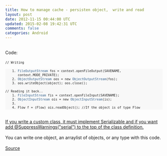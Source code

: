 ```yaml
---
title: How to manage cache - persisten object,  write and read
layout: post
date: 2012-11-15 00:44:00 UTC
updated: 2015-02-08 19:42:31 UTC
comments: false
categories: Android
---
```

<br />Code:<br /><br /><span style="background-color: #f8f8f8; color: #222222; font-family: monospace; font-size: 10px; line-height: 13px;">// Writing</span><br /><ol style="background-color: #f8f8f8; color: #222222; font-family: monospace; font-size: 10px; line-height: 12px; list-style-position: outside; margin: 0px; padding: 0px 0px 0px 4em;"><li class="li1" style="line-height: 1.3; margin: 0px; padding: 0px;"><div class="de1"><a href="http://www.google.com/search?hl=en&amp;q=allinurl%3Afileoutputstream+java.sun.com&amp;btnI=I%27m%20Feeling%20Lucky" style="color: #34618d; text-decoration: initial;">FileOutputStream</a>&nbsp;fos&nbsp;<span class="sy0">=</span>&nbsp;context.<span class="me1">openFileOutput</span><span class="br0">(</span>SAVENAME, context.<span class="me1">MODE_PRIVATE</span><span class="br0">)</span><span class="sy0">;</span></div></li><li class="li1" style="line-height: 1.3; margin: 0px; padding: 0px;"><div class="de1"><a href="http://www.google.com/search?hl=en&amp;q=allinurl%3Aobjectoutputstream+java.sun.com&amp;btnI=I%27m%20Feeling%20Lucky" style="color: #34618d; text-decoration: initial;">ObjectOutputStream</a>&nbsp;oos&nbsp;<span class="sy0">=</span>&nbsp;<span class="kw1">new</span>&nbsp;<a href="http://www.google.com/search?hl=en&amp;q=allinurl%3Aobjectoutputstream+java.sun.com&amp;btnI=I%27m%20Feeling%20Lucky" style="color: #34618d; text-decoration: initial;">ObjectOutputStream</a><span class="br0">(</span>fos<span class="br0">)</span><span class="sy0">;</span></div></li><li class="li1" style="line-height: 1.3; margin: 0px; padding: 0px;"><div class="de1">oos.<span class="me1">writeObject</span><span class="br0">(</span><span class="kw1">object</span><span class="br0">)</span><span class="sy0">;</span>&nbsp;oos.<span class="me1">close</span><span class="br0">(</span><span class="br0">)</span><span class="sy0">;</span></div></li></ol><div class="de1" style="background-color: #f8f8f8; color: #222222; font-family: monospace; font-size: 10px; line-height: 1.3;"><span class="co1"><br /></span></div><div class="de1" style="background-color: #f8f8f8; color: #222222; font-family: monospace; font-size: 10px; line-height: 1.3;"><span class="co1">// Reading it back..</span></div><ol style="background-color: #f8f8f8; color: #222222; font-family: monospace; font-size: 10px; line-height: 12px; list-style-position: outside; margin: 0px; padding: 0px 0px 0px 4em;"><li class="li2" style="line-height: 1.3; margin: 0px; padding: 0px;"><div class="de2"><a href="http://www.google.com/search?hl=en&amp;q=allinurl%3Afileinputstream+java.sun.com&amp;btnI=I%27m%20Feeling%20Lucky" style="color: #34618d; text-decoration: initial;">FileInputStream</a>&nbsp;fis&nbsp;<span class="sy0">=</span>&nbsp;context.<span class="me1">openFileInput</span><span class="br0">(</span>SAVENAME<span class="br0">)</span><span class="sy0">;</span></div></li><li class="li1" style="line-height: 1.3; margin: 0px; padding: 0px;"><div class="de1"><a href="http://www.google.com/search?hl=en&amp;q=allinurl%3Aobjectinputstream+java.sun.com&amp;btnI=I%27m%20Feeling%20Lucky" style="color: #34618d; text-decoration: initial;">ObjectInputStream</a>&nbsp;ois&nbsp;<span class="sy0">=</span>&nbsp;<span class="kw1">new</span>&nbsp;<a href="http://www.google.com/search?hl=en&amp;q=allinurl%3Aobjectinputstream+java.sun.com&amp;btnI=I%27m%20Feeling%20Lucky" style="color: #34618d; text-decoration: initial;">ObjectInputStream</a><span class="br0">(</span>is<span class="br0">)</span><span class="sy0">;</span></div></li><li class="li1" style="line-height: 1.3; margin: 0px; padding: 0px;"><div class="de1"></div></li><li><span style="line-height: 1.3;">Flow f&nbsp;</span><span class="sy0" style="line-height: 1.3;">=</span><span style="line-height: 1.3;">&nbsp;</span><span class="br0" style="line-height: 1.3;">(</span><span style="line-height: 1.3;">Flow</span><span class="br0" style="line-height: 1.3;">)</span><span style="line-height: 1.3;">&nbsp;ois.</span><span class="me1" style="line-height: 1.3;">readObject</span><span class="br0" style="line-height: 1.3;">(</span><span class="br0" style="line-height: 1.3;">)</span><span class="sy0" style="line-height: 1.3;">; //If the object is of type Flow</span></li></ol><div class="de1" style="color: #222222; font-family: monospace; font-size: 10px; line-height: 1.3;"><br /></div><br /><u>If you write a custom class, it must implement&nbsp;Serializable and if you want add&nbsp;@SuppressWarnings<span class="s1">(</span><span class="s2">"serial"</span><span class="s1">) to the top of the class definition.</span></u><br /><br />You can write one object, an arraylist of objects, or any type with this code.<br /><br /><a href="http://www.helloandroid.com/tutorials/data-storage-tutorial-basic-samples-are-included">Source</a><br />